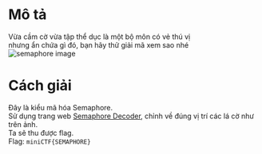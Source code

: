 # Mô tả
Vừa cầm cờ vừa tập thể dục là một bộ môn có vẻ thú vị<br>
nhưng ẩn chứa gì đó, bạn hãy thử giải mã xem sao nhé<br>
![semaphore image](https://i.imgur.com/COEJn8n.png)
# Cách giải
Đây là kiểu mã hóa Semaphore.<br>
Sử dụng trang web [Semaphore Decoder](https://bobbiec.github.io/semaphore-decoder.html), chỉnh về đúng vị trí các lá cờ như trên ảnh. <br>
Ta sẽ thu được flag.<br>
Flag: ```miniCTF{SEMAPHORE}```
